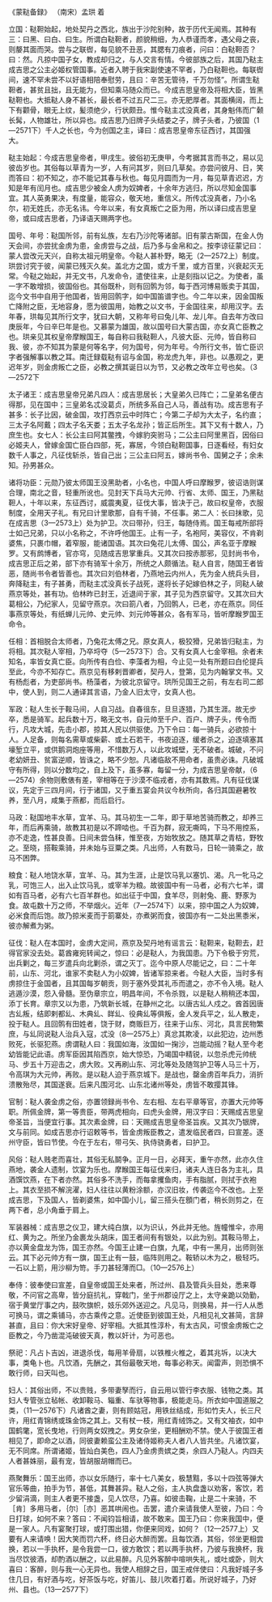 《蒙鞑备録》 （南宋）孟珙 着

立国：鞑靼始起，地处契丹之西北，族出于沙陀别种，故于历代无闻焉。其种有三：曰黑、曰白、曰生。所谓白鞑靼者，颜貌稍细，为人恭谨而孝，遇父母之丧，则嫠其面而哭。尝与之联辔，每见貌不丑恶，其腮有刀痕者，问曰：白鞑靼否？曰：然。凡掠中国子女，教成却归之，与人交言有情。今彼部族之后，其国乃鞑主成吉思之公主必姬权管国事。近者入聘于我宋副使速不罕者，乃白鞑靼也。每联辔间，速不罕未尝不以好语相陪奉慰劳，且曰：辛苦无管待，千万勿怪”。所谓生鞑靼者，甚贫且拙，且无能为，但知乘马随众而已。今成吉思皇帝及将相大臣，皆黑鞑靼也。大抵鞑人身不甚长，最长者不过五尺二三。亦无肥厚者。其面横阔，而上下有颧骨，眼无上纹，髪须绝少，行状颇丑。惟今鞑主忒没真者，其身魁伟而广颡长髯，人物雄壮，所以异也。成吉思乃旧牌子头结娄之子，牌子头者，乃彼国（1—2571下）千人之长也，今为创国之主，译曰：成吉思皇帝东征西讨，其国强大。

鞑主始起：今成吉思皇帝者，甲戌生。彼俗初无庚甲，今考据其言而书之，易以见彼齿岁也。其俗每以草青为一岁，人有问其岁，则曰几草矣。亦尝问彼月、日，笑而答曰：初不知之，亦不能记其春与秋也。每见月圆而为一月，每见草青迟迟，方知是年有闰月也。成吉思少被金人虏为奴婢者，十余年方逃归，所以尽知金国事宜。其人英勇果决，有度量，能容众，敬天地，重信义。所传忒没真者，乃小名尔，初无姓氏，亦无名讳。今年以来，有女真叛亡之臣为用，所以译曰成吉思皇帝，或曰成吉思者，乃译语天赐两字也。

国号、年号：鞑国所邻，前有乣族，左右乃沙陀等诸部。旧有蒙古斯国，在金人伪天会间，亦尝扰金虏为患，金虏尝与之战，后乃多与金帛和之。按李谅征蒙记曰：蒙人尝改元天兴，自称太祖元明皇帝。今鞑人甚朴野，略无（2—2572上）制度。珙尝讨究于彼，闻蒙已残灭久矣。盖北方之国，或方千里，或方百里，兴衰起灭无常。今鞑之始起，并无文书，凡发命令，遣使往来，止是刻指以记之。为使者，虽一字不敢增损，彼国俗也。其俗既朴，则有回鹘为邻，每于西河博易贩卖于其国，迄今文书中自用于他国者，皆用回鹘字，如中国笛谱字也。今二年以来，因金国叛亡降附之臣，无地容身，愿为彼国用，始教之以文书，于金国往来，却用汉字。去年春，珙每见其所行文字，犹曰大朝，又称年号曰兔儿年、龙儿年。自去年方改曰庚辰年，今曰辛巳年是也。又慕蒙为雄国，故以国号曰大蒙古国，亦女真亡臣教之也。珙亲见其权皇帝摩睺国王，每自称曰我鞑靼人，凡彼大臣、元帅，皆自称曰我、彼，亦不知其为蒙是何等名字，何为国号，何为年号。今所行文书，皆亡臣识字者强解事以教之耳。南迁録载鞑有诏与金国，称龙虎九年，非也。以愚观之，更迟年岁，则金虏叛亡之臣，必教之撰其诞日以为节，又必教之改年立号也矣。（3—2572下


太子诸王：成吉思皇帝兄弟凡四人：成吉思居长；大皇弟久已阵亡；二皇弟名便古得那，见在国中；三皇弟名忒没葛贞，所统多系自己人马，善战有功。成吉思有子甚多：长子比因，破金国，攻打西京云中时阵亡；今第二子却为大太子，名约直；三太子名阿戴；四太子名天娄；五太子名龙孙；皆正后所生。其下又有十数人，乃庶生也。女七人：长公主曰阿其鳖拽，今嫁豹突驸马；二公主曰阿里黑百，因俗曰必姬夫人，曾嫁金国亡臣白四部，死，寡居，今领白鞑靼国事，日逐看经，有妇女数千人事之，凡征伐斩杀，皆自己出；三公主曰阿五，嫁尚书令、国舅之子；余未知。孙男甚众。

诸将功臣：元勋乃彼太师国王没黑助者，小名也，中国人呼曰摩睺罗，彼诏诰则谋合理，南北之音，轻重所讹也。见封天下兵马大元帅、行省、太师、国王，乃黑鞑靼人，十年以来，东征西讨，威震夷夏，征伐大事，皆决于己，故曰权皇帝，衣服制度，全用天子礼。有兄曰计里歌那，自有千骑，不任事。弟二人：长曰抹歌，见在成吉思（3—2573上）处为护卫。次曰带孙，归王，每随侍焉。国王每戒所部将士如己兄弟，只以小名称之，不许呼他国王。止有一子，名袍阿，美容仪，不肯剃婆焦，只裹巾帽，着窄服，能诸国语。其次曰兔花儿太傅、国公，声名亚于摩睺罗。又有鹧博者，官亦穹，见随成吉思掌重兵。又其次曰按赤那邪，见封尚书令，成吉思正后之弟，部下亦有骑军十余万，所统之人颇循法。鞑人自言，随国王者皆恶，随尚书令者皆善也。其次曰刘伯林者，乃燕地云内州人，先为金人统兵头目，奔降鞑主，有子甚勇，而鞑主忒没真长子战死，遂将长子妃嫁伯林之子，同鞑人破燕京等处，甚有功。伯林昨已封王，近退间于家，其子见为西京留守。又其次曰大葛相公，乃纪家人，见留守燕京。次曰箚八者，乃回鹘人，已老，亦在燕京。同任事燕京等处，有纸蝉儿元帅、史元帅、刘元帅等甚众，各有军马，皆听摩睺罗国王命令。

任相：首相脱合太师者，乃兔花太傅之兄。原女真人，极狡猾，兄弟皆归鞑主，为将相。其次鞑人宰相，乃卒埒夺（5—2573下）合。又有女真人七金宰相。余者未知名，率皆女真亡臣。向所传有白俭、李藻者为相，今止见一处有所题曰白伦提兵至此，今亦不知存亡。燕京见有移剌晋卿者，契丹人，登第，见为内翰掌文书。又有杨彪者，为吏部尚书。杨藻者，为彼北京留守。珙所见国王之前，有左右司二郎中，使人到，则二人通译其言语，乃金人旧太守，女真人也。

军政：鞑人生长于鞍马间，人自习战。自春徂东，旦旦逐猎，乃其生涯。故无步卒，悉是骑军。起兵数十万，略无文书，自元帅至千户、百户、牌子头，传令而行，凡攻大城，先击小郡，掠其人民以供驱使。乃下令曰：每一骑兵，必欲掠十人。人足备，则每名需草或柴薪、或土石若干，书夜迫逐，缓者杀之，迫逐填塞其壕堑立平，或供鹅洞炮座等用，不惜数万人，以此攻城壁，无不破者。城破，不问老幼妍丑、贫富逆顺，皆诛之，略不少恕。凡诸临敌不用命者，虽贵必诛。凡破城守有所得，则以分数均之，自上及下，虽多寡，每留一分，为成吉思皇帝献，（6—2574）余物则敷俵有差，宰相等在于沙漠不临戎者，亦有其数焉。凡有征伐谋议，先定于三四月间，行于诸国，又于重五宴会共议今秋所向，各归其国避暑牧养，至八月，咸集于燕都，而后启行。

马政：鞑国地丰水草，宜羊、马。其马初生一二年，即于草地苦骑而教之，却养三年，而后再乘骑，故教其初是以不蹄啮也。千百为群，寂无嘶鸣，下马不用控系，亦不走逸，性甚良善。日间未尝刍秣，惟至夜，方始牧放之。随其草之青枯，野牧之。至晓，搭鞍乘骑，并未始与豆粟之类。凡出师，人有数马，日轮一骑乘之，故马不困弊。

粮食：鞑人地饶水草，宜羊、马。其为生涯，止是饮马乳以塞饥、渴。凡一牝马之乳，可饱三人，出入止饮马乳，或宰羊为粮。故彼国中有一马者，必有六七羊，谓如有百马者，必有六七百羊群也。如出征于中国，食羊尽，则射兔、鹿、野豕为食。故屯数十万之师，不举烟火。近年（7—2574下）以来，掠中国之人为奴婢，必米食而后饱。故乃掠米麦而于箚寨处，亦煮粥而食，彼国亦有一二处出黑黍米，彼亦解煮为粥。

征伐：鞑人在本国时，金虏大定间，燕京及契丹地有谣言云：鞑靼来，鞑靼去，赶得官家没去处。葛酋雍宛转闻之，惊曰：必是鞑人，为我国患。乃下令极于穷荒，出兵剿之，每三岁遣兵向北剿杀，谓之灭丁。迄今中原人尽能记之，曰：二十年前，山东、河北，谁家不卖鞑人为小奴婢，皆诸军掠来者。今鞑人大臣，当时多有虏掠住于金国者，且其国每岁朝贡，则于塞外受其礼币而遣之，亦不令入境。鞑人逃遁沙漠，怨入骨髓。至伪章宗立，明昌年间，不令杀戮，以是鞑人稍稍还本国，添丁长育。章宗又以为患，乃筑新长城，在静州之北。以唐古乣人戍之。酋首因唐古乣叛，结即剌都乣、木典乣、眻乣、役典乣等俱叛，金人发兵平之，乣人散走，投于鞑人。且回鹘有田姓者，饶于财，商贩巨万，往来于山东、河北，具言民物繁庶，与乣同说鞑人治兵入寇，忒没（8—2575上）真忿其欺凌，以此犯边，边州悉败死，长驱犯燕。虏谓鞑人曰：我国如海，汝国如一掬沙，岂能动摇？鞑人至今老幼皆能记此语。虏军臣因其陷西京，始大惊恐，乃竭国中精锐，以忽杀虎元帅统马、步五十万迎击之，虏大败。又再刷山东、河北等处及随驾护卫等人马三十万，令高琪为大元帅，再败。是以鞑人迫于燕京城下。是战也，罄金虏百年兵力，消折溃散殆尽，其国遂衰。后来凡围河北、山东北诸州等处，虏皆不敢撄其锋。

官制：鞑人袭金虏之俗，亦置领録尚书令、左右相、左右平章等官，亦置大元帅等职。所佩金牌，第一等贵臣，带两虎相向，曰虎头金牌，用汉字曰：天赐成吉思皇帝圣旨，当便宜行事。其次素金牌，曰：天赐成吉思皇帝圣旨疾。又其次乃银牌，文与前同。如成吉思亦行诏敕等书，皆金虏叛臣教之，遣发临民者四，曰宣差。逐州守臣，皆曰节使。今在于左右，带弓矢、执侍骁勇者，曰护卫。

风俗：鞑人贱老而喜壮，其俗无私鬬争。正月一日，必拜天，重午亦然，此亦久住燕地，袭金人遗制，饮宴为乐也。摩睺国王每征伐来归，诸夫人连日各为主礼，具酒馔饮燕，在下者亦然。其俗多不洗手，而每拿攫鱼肉，手有脂腻，则拭于衣袍上。其衣至损不解浣濯，妇人往往以黄粉涂额，亦汉旧妆，传袭迄今不改也。上至成吉思，下及国人，皆剃婆焦，如中国小儿，留三搭头在顖门者，稍长则剪之，在两下者，总小角垂于肩上。

军装器械：成吉思之仪卫，建大纯白旗，以为识认，外此并无他。旌幢惟伞，亦用红、黄为之。所坐乃金裹龙头胡床，国王者间有有银处，以此为别。其鞍马带上，亦以黄金盘龙为饰，国王亦然。今国王止建一白旗，九尾，中有一黑月，出师则张云。其下必元帅方有一旗，国王止有一鼓，临阵则用之。鞍轿以木为之，极轻巧。一石以上箭，用沙柳为笴。手刀甚轻薄而□。（10—2576上）

奉侍：彼奉使曰宣差，自皇帝或国王处来者，所过州、县及管兵头目处，悉来尊敬，不问官之高卑，皆分庭抗礼，穿戟门，坐于州郡设厅之上，太守亲跪以効勤，宿于黄堂厅事之内，鼓吹旗帜，妓乐郊外送迎之。凡见马，则换易，并一行人从悉可换马，谓之乘铺马，亦古乘传之意。近使臣到彼国王处，凡相见礼文甚简，言辞甚直，且曰：你大宋好皇帝、好宰相。大抵其性淳朴，有太古风，可恨金虏叛亡之臣教之，今乃凿混沌破彼天真，教以奸计，为可恶也。

祭祀：凡占卜吉凶，进退杀伐，每用羊骨扇，以铁椎火椎之，着其兆坼，以决大事，类龟卜也。凡饮酒，先酬之，其俗最敬天地，每事必称天。闻雷声，则恐惧不敢行师，曰天叫也。

妇人：其俗出师，不以贵贱，多带妻孥而行，自云用以管行李衣服、钱物之类。其妇人专管张立毡帐、收卸鞍马、辎重、车驮等物事，极能走马。所衣如中国道服之类，（11—2576下）凡诸酋之妻，则有顾姑冠，用铁丝结成，形如竹夫人，长三尺许，用红青锦绣或珠金饰之其上。又有杖一枝，用红青绒饰之。又有文袖衣，如中国鹤氅，宽长曳地，行则两女奴拽之。男女杂坐，更相酬劝不禁。使人于彼国王者相见了，即命之以酒，同彼妻赖蛮公主及诸侍姬称夫人者八人皆共坐。凡诸饮宴，无不同席。所谓诸姬，皆灿白美色，四人乃金虏贵嫔之类，余四人乃鞑人。内四夫人者甚姝丽，最有宠，皆胡服胡帽而已。

燕聚舞乐：国王出师，亦以女乐随行，率十七八美女，极慧黠，多以十四弦等弹大官乐等曲，拍手为节，甚低，其舞甚异。鞑人之俗，主人执盘盏以劝客，客饮，若少留涓滴，则主人者更不接盏，见人饮尽，乃喜。如彼击鞠，止是二十来骑，不［肯］多用马者，｛尔｝［亦］恶其哄闹也。击罢，遣介来请我使人至彼，乃曰：今日打球，如何不来？答曰：不闻钧旨相请，故不敢来。国王乃曰：你来我国中，便是一家人。凡有宴聚打球，或打围出猎，你便来同戏，如何？（12—2577上）又要有人来请唤！因大笑而罚六杯，终日必大醉而罢。且每饮酒，其俗，邻坐更相尝换，若以一手执杯，是令我尝一口，彼方敢饮；若以两手执杯，乃彼与我换杯，我当尽饮彼酒，却酌酒以酬之，以此易醉。凡见外客醉中喧哄失礼，或吐或卧，则大喜曰：客醉，则与我一心无异也。我使人相辞之日，国王戒伴使曰：凡我好城子多住几日，有好酒与吃，好茶饭与吃，好笛儿、鼓儿吹着打着。所说好城子，乃好州、县也。（13—2577下）

